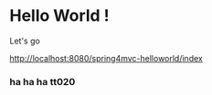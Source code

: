 

Hello World !
===============================================================
Let's go

<http://localhost:8080/spring4mvc-helloworld/index>

### ha ha ha tt020

